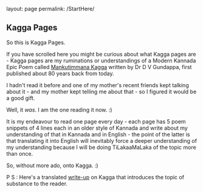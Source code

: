layout: page
permalink: /StartHere/


## Kagga Pages

So this is Kagga Pages. 

If you have scrolled here you might be curious about what Kagga pages are - Kagga pages are my ruminations or understandings of a Modern Kannada Epic Poem called [Mankutimmana Kagga](https://www.goodreads.com/book/show/17936113-mankutimmana-kagga) written by Dr D V Gundappa, first published about 80 years back from today.

I hadn't read it before and one of my mother's recent friends kept talking about it - and my mother kept telling me about that - so I figured it would be a good gift. 

Well, it _was_. 
I am the one reading it now. :)

It is my endeavour to read one page every day - each page has 5 poem snippets of 4 lines each in an older style of Kannada and write about my understanding of that in Kannada and in English - the point of the latter is that translating it into English will inevitably force a deeper understanding of my understanding because I will be doing TiLakaaMaLaka of the topic more than once. 

So, without more ado, onto Kagga. :)


P S : Here's a translated [write-up](https://www.prekshaa.in/article/making-mankutimmana-kagga) on Kagga that introduces the topic of substance to the reader.

